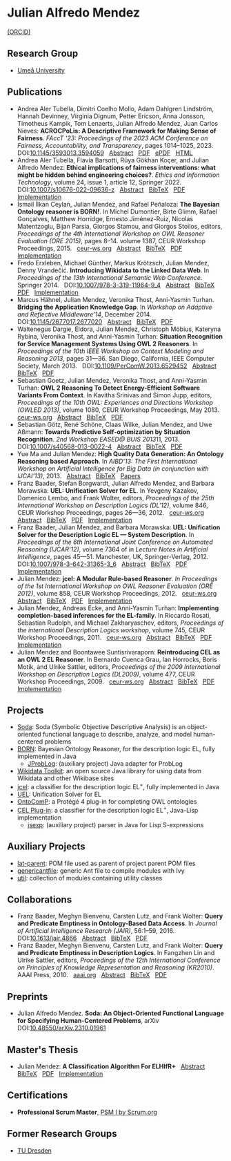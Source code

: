 # Julian Alfredo Mendez

[(ORCID)](https://orcid.org/0000-0002-7383-0529)


## Research Group

* [Umeå University](https://www.umu.se/en/staff/julian-mendez/)


## Publications

* <a id="AlCoDaDeDiErJoKaLeMeNi2023"></a>
Andrea Aler Tubella, Dimitri Coelho Mollo, Adam Dahlgren Lindström, Hannah Devinney, Virginia Dignum, Petter Ericson, Anna Jonsson, Timotheus Kampik, Tom Lenaerts, Julian Alfredo Mendez, Juan Carlos Nieves: **ACROCPoLis: A Descriptive Framework for Making Sense of Fairness**. *FAccT '23: Proceedings of the 2023 ACM Conference on Fairness, Accountability, and Transparency*, pages 1014–1025, 2023.
 &nbsp; DOI:[10.1145/3593013.3594059](https://doi.org/10.1145/3593013.3594059)
 &nbsp; [Abstract](https://dl.acm.org/doi/abs/10.1145/3593013.3594059)
 &nbsp; [PDF](https://dl.acm.org/doi/pdf/10.1145/3593013.3594059)
 &nbsp; [ePDF](https://dl.acm.org/doi/epdf/10.1145/3593013.3594059)
 &nbsp; [HTML](https://dl.acm.org/doi/fullHtml/10.1145/3593013.3594059)
* <a id="AlBaKoMe2022"></a> Andrea Aler Tubella, Flavia Barsotti, Rüya Gökhan Koçer, and Julian Alfredo Mendez: **Ethical implications of fairness interventions: what might be hidden behind engineering choices?**. *Ethics and Information Technology*, volume 24, issue 1, article 12, Springer 2022.
 &nbsp; DOI:[10.1007/s10676-022-09636-z](https://doi.org/10.1007/s10676-022-09636-z)
 &nbsp; [Abstract](https://link.springer.com/article/10.1007/s10676-022-09636-z#Abs1)
 &nbsp; [BibTeX](https://citation-needed.springer.com/v2/references/10.1007/s10676-022-09636-z?format=bibtex)
 &nbsp; [PDF](https://link.springer.com/content/pdf/10.1007/s10676-022-09636-z.pdf)
 &nbsp; [Implementation](https://gitlab.com/ing-umea/eit-ethical-implications)
* <a id="CeMePe2015"></a> İsmail İlkan Ceylan, Julian Mendez, and Rafael Peñaloza: **The Bayesian Ontology reasoner is BORN!**. In Michel Dumontier, Birte Glimm, Rafael Gonçalves, Matthew Horridge, Ernesto Jiménez-Ruiz, Nicolas Matentzoglu, Bijan Parsia, Giorgos Stamou, and Giorgos Stoilos, editors, *Proceedings of the 4th International Workshop on OWL Reasoner Evaluation (ORE 2015)*, pages 8–14. volume 1387, CEUR Workshop Proceedings, 2015.
 &nbsp; [ceur-ws.org](http://ceur-ws.org/Vol-1387/paper_5.pdf)
 &nbsp; [Abstract](https://tu-dresden.de/ing/informatik/thi/lat/forschung/veroeffentlichungen#CJ2015:abstract)
 &nbsp; [BibTeX](https://tu-dresden.de/ing/informatik/thi/lat/forschung/veroeffentlichungen#CJ2015:bibtex)
 &nbsp; [PDF](https://lat.inf.tu-dresden.de/research/papers/2015/CeMePe-ORE15.pdf)
 &nbsp; [Implementation](https://julianmendez.github.io/born)
* <a id="ErxGu14"></a> Fredo Erxleben, Michael Günther, Markus Krötzsch, Julian Mendez, Denny Vrandečić. **Introducing Wikidata to the Linked Data Web**. In *Proceedings of the 13th International Semantic Web Conference*. Springer 2014.
 &nbsp; DOI:[10.1007/978-3-319-11964-9_4](https://doi.org/10.1007/978-3-319-11964-9_4)
 &nbsp; [Abstract](https://iccl.inf.tu-dresden.de/web/Inproceedings4005#BEtabid1-0)
 &nbsp; [BibTeX](https://iccl.inf.tu-dresden.de/web/Inproceedings4005#BEtabid1-1)
 &nbsp; [PDF](https://iccl.inf.tu-dresden.de/w/images/3/3a/Wikidata-RDF-export-2014.pdf)
 &nbsp; [Implementation](https://github.com/Wikidata/Wikidata-Toolkit)
* <a id="HaMeTT-ARM-14"></a> Marcus Hähnel, Julian Mendez, Veronika Thost, Anni-Yasmin Turhan. **Bridging the Application Knowledge Gap**. In *Workshop on Adaptive and Reflective Middleware'14*, December 2014.
 &nbsp; DOI:[10.1145/2677017.2677020](https://doi.org/10.1145/2677017.2677020)
 &nbsp; [Abstract](https://tu-dresden.de/ing/informatik/thi/lat/forschung/veroeffentlichungen#HaMeTT-ARM-14:abstract)
 &nbsp; [BibTeX](https://tu-dresden.de/ing/informatik/thi/lat/forschung/veroeffentlichungen#HaMeTT-ARM-14:bibtex)
 &nbsp; [PDF](https://lat.inf.tu-dresden.de/research/papers/2014/HaMeTT-ARM-14.pdf)
* <a id="DelMe13"></a> Waltenegus Dargie, Eldora, Julian Mendez, Christoph Möbius, Kateryna Rybina, Veronika Thost, and Anni-Yasmin Turhan: **Situation Recognition for Service Management Systems Using OWL 2 Reasoners**. In *Proceedings of the 10th IEEE Workshop on Context Modeling and Reasoning 2013*, pages 31—36. San Diego, California, IEEE Computer Society, March 2013.
 &nbsp; DOI:[10.1109/PerComW.2013.6529452](https://doi.org/10.1109/PerComW.2013.6529452)
 &nbsp; [Abstract](https://tu-dresden.de/ing/informatik/thi/lat/forschung/veroeffentlichungen#DelMe13:abstract)
 &nbsp; [BibTeX](https://tu-dresden.de/ing/informatik/thi/lat/forschung/veroeffentlichungen#DelMe13:bibtex)
 &nbsp; [PDF](https://lat.inf.tu-dresden.de/research/papers/2013/DElMe-CoMoRea-13.pdf)
* <a id="GoMeT13"></a> Sebastian Goetz, Julian Mendez, Veronika Thost, and Anni-Yasmin Turhan: **OWL 2 Reasoning To Detect Energy-Efficient Software Variants From Context**. In Kavitha Srinivas and Simon Jupp, editors, *Proceedings of the 10th OWL: Experiences and Directions Workshop (OWLED 2013)*, volume 1080, CEUR Workshop Proceedings, May 2013.
 &nbsp; [ceur-ws.org](http://ceur-ws.org/Vol-1080/owled2013_11.pdf)
 &nbsp; [Abstract](https://tu-dresden.de/ing/informatik/thi/lat/forschung/veroeffentlichungen#GoMeT13:abstract)
 &nbsp; [BibTeX](https://tu-dresden.de/ing/informatik/thi/lat/forschung/veroeffentlichungen#GoMeT13:bibtex)
 &nbsp; [PDF](https://lat.inf.tu-dresden.de/research/papers/2013/GoMeT-OWLED-13.pdf)
* <a id="GoScWiMeAs13"></a> Sebastian Götz, René Schöne, Claas Wilke, Julian Mendez, and Uwe Aßmann: **Towards Predictive Self-optimization by Situation Recognition**. *2nd Workshop EASED@ BUIS 2013*11, 2013.
 &nbsp; DOI:[10.1007/s40568-013-0022-4](https://doi.org/10.1007/s40568-013-0022-4)
 &nbsp; [Abstract](https://tu-dresden.de/ing/informatik/thi/lat/forschung/veroeffentlichungen#GoScWiMeAs13:abstract)
 &nbsp; [BibTeX](https://tu-dresden.de/ing/informatik/thi/lat/forschung/veroeffentlichungen#GoScWiMeAs13:bibtex)
 &nbsp; [PDF](https://lat.inf.tu-dresden.de/research/papers/2013/GoScWiMeAs13.pdf)
* <a id="MaMe-AIBD13"></a> Yue Ma and Julian Mendez: **High Quality Data Generation: An Ontology Reasoning based Approach**. In *AIBD'13: The First International Workshop on Artificial Intelligence for Big Data (in conjunction with IJCAI'13)*, 2013.
 &nbsp; [Abstract](https://tu-dresden.de/ing/informatik/thi/lat/forschung/veroeffentlichungen#MaMe-AIBD13:abstract)
 &nbsp; [BibTeX](https://tu-dresden.de/ing/informatik/thi/lat/forschung/veroeffentlichungen#MaMe-AIBD13:bibtex)
 &nbsp; [Papers](http://osullivan.ucc.ie/pubs/aibd13.pdf)
* <a id="BBMM-DL-12"></a> Franz Baader, Stefan Borgwardt, Julian Alfredo Mendez, and Barbara Morawska: **UEL: Unification Solver for EL**. In Yevgeny Kazakov, Domenico Lembo, and Frank Wolter, editors, *Proceedings of the 25th International Workshop on Description Logics (DL'12)*, volume 846, CEUR Workshop Proceedings, pages 26—36, 2012.
 &nbsp; [ceur-ws.org](http://ceur-ws.org/Vol-846/paper_8.pdf)
 &nbsp; [Abstract](https://tu-dresden.de/ing/informatik/thi/lat/forschung/veroeffentlichungen#BBMM-DL-12:abstract)
 &nbsp; [BibTeX](https://tu-dresden.de/ing/informatik/thi/lat/forschung/veroeffentlichungen#BBMM-DL-12:bibtex)
 &nbsp; [PDF](https://lat.inf.tu-dresden.de/research/papers/2012/BBMM-DL-12.pdf)
 &nbsp; [Implementation](https://julianmendez.github.io/uel)
* <a id="BaMM-IJCAR-12"></a> Franz Baader, Julian Mendez, and Barbara Morawska: **UEL: Unification Solver for the Description Logic EL — System Description**. In *Proceedings of the 6th International Joint Conference on Automated Reasoning (IJCAR'12)*, volume 7364 of in *Lecture Notes in Artificial Intelligence*, pages 45—51. Manchester, UK, Springer-Verlag, 2012.
 &nbsp; DOI:[10.1007/978-3-642-31365-3_6](https://doi.org/10.1007/978-3-642-31365-3_6)
 &nbsp; [Abstract](https://tu-dresden.de/ing/informatik/thi/lat/forschung/veroeffentlichungen#BaMM-IJCAR-12:abstract)
 &nbsp; [BibTeX](https://tu-dresden.de/ing/informatik/thi/lat/forschung/veroeffentlichungen#BaMM-IJCAR-12:bibtex)
 &nbsp; [PDF](https://lat.inf.tu-dresden.de/research/papers/2012/BaMM-IJCAR-12.pdf)
 &nbsp; [Implementation](https://julianmendez.github.io/uel)
* <a id="Me-ORE12"></a> Julian Mendez: **jcel: A Modular Rule-based Reasoner**. *In Proceedings of the 1st International Workshop on OWL Reasoner Evaluation (ORE 2012)*, volume 858, CEUR Workshop Proceedings, 2012.
 &nbsp; [ceur-ws.org](https://ceur-ws.org/Vol-858/ore2012_paper12.pdf)
 &nbsp; [Abstract](https://tu-dresden.de/ing/informatik/thi/lat/forschung/veroeffentlichungen#Me-ORE12:abstract)
 &nbsp; [BibTeX](https://tu-dresden.de/ing/informatik/thi/lat/forschung/veroeffentlichungen#Me-ORE12:bibtex)
 &nbsp; [PDF](https://lat.inf.tu-dresden.de/research/papers/2012/Me-ORE12.pdf)
 &nbsp; [Implementation](https://julianmendez.github.io/jcel)
* <a id="MeEcTu-DL11"></a> Julian Mendez, Andreas Ecke, and Anni-Yasmin Turhan: **Implementing completion-based inferences for the EL-family**. In Riccardo Rosati, Sebastian Rudolph, and Michael Zakharyaschev, editors, *Proceedings of the international Description Logics workshop*, volume 745, CEUR Workshop Proceedings, 2011.
 &nbsp; [ceur-ws.org](http://ceur-ws.org/Vol-745/paper_56.pdf)
 &nbsp; [Abstract](https://tu-dresden.de/ing/informatik/thi/lat/forschung/veroeffentlichungen#MeEcTu-DL11:abstract)
 &nbsp; [BibTeX](https://tu-dresden.de/ing/informatik/thi/lat/forschung/veroeffentlichungen#MeEcTu-DL11:bibtex)
 &nbsp; [PDF](https://lat.inf.tu-dresden.de/research/papers/2011/MeEcTu-DL.pdf)
 &nbsp; [Implementation](https://julianmendez.github.io/jcel)
* <a id="MeSu-DL09"></a> Julian Mendez and Boontawee Suntisrivaraporn: **Reintroducing CEL as an OWL 2 EL Reasoner**. In Bernardo Cuenca Grau, Ian Horrocks, Boris Motik, and Ulrike Sattler, editors, *Proceedings of the 2009 International Workshop on Description Logics (DL2009)*, volume 477, CEUR Workshop Proceedings, 2009.
 &nbsp; [ceur-ws.org](http://ceur-ws.org/Vol-477/paper_65.pdf)
 &nbsp; [Abstract](https://tu-dresden.de/ing/informatik/thi/lat/forschung/veroeffentlichungen#MeSu-DL09:abstract)
 &nbsp; [BibTeX](https://tu-dresden.de/ing/informatik/thi/lat/forschung/veroeffentlichungen#MeSu-DL09:bibtex)
 &nbsp; [PDF](https://lat.inf.tu-dresden.de/research/papers/2009/MeSu-DL09.pdf)
 &nbsp; [Implementation](https://tu-dresden.de/ing/informatik/thi/lat/forschung/software/cel)


## Projects

* [Soda](https://julianmendez.github.io/soda): Soda (Symbolic Objective Descriptive Analysis) is an object-oriented functional language to describe, analyze, and model human-centered problems
* [BORN](https://julianmendez.github.io/born): Bayesian Ontology Reasoner, for the description logic EL, fully implemented in Java
  * [JProbLog](https://julianmendez.github.io/jproblog): (auxiliary project) Java adapter for ProbLog
* [Wikidata Toolkit](https://github.com/Wikidata/Wikidata-Toolkit): an open source Java library for using data from Wikidata and other Wikibase sites
* [jcel](https://julianmendez.github.io/jcel): a classifier for the description logic EL<sup>+</sup>, fully implemented in Java
* [UEL](https://julianmendez.github.io/uel): Unification Solver for EL
* [OntoComP](https://julianmendez.github.io/ontocomp): a Protégé 4 plug-in for completing OWL ontologies
* [CEL Plug-in](https://tu-dresden.de/ing/informatik/thi/lat/forschung/software/cel): a classifier for the description logic EL<sup>+</sup>, Java-Lisp implementation
  * [jsexp](https://julianmendez.github.io/jsexp): (auxiliary project) parser in Java for Lisp S-expressions


## Auxiliary Projects

* [lat-parent](https://julianmendez.github.io/lat-parent): POM file used as parent of project parent POM files
* [genericantfile](https://julianmendez.github.io/genericantfile): generic Ant file to compile modules with Ivy
* [util](https://julianmendez.github.io/util): collection of modules containing utility classes


## Collaborations

* <a id="BBLW-JAIR16"></a> Franz Baader, Meghyn Bienvenu, Carsten Lutz, and Frank Wolter: **Query and Predicate Emptiness in Ontology-Based Data Access**. In *Journal of Artificial Intelligence Research (JAIR)*, 56:1–59, 2016.
 &nbsp; DOI:[10.1613/jair.4866](https://doi.org/10.1613/jair.4866)
 &nbsp; [Abstract](https://tu-dresden.de/ing/informatik/thi/lat/forschung/veroeffentlichungen#BBLW-JAIR16:abstract)
 &nbsp; [BibTeX](https://tu-dresden.de/ing/informatik/thi/lat/forschung/veroeffentlichungen#BBLW-JAIR16:bibtex)
 &nbsp; [PDF](https://lat.inf.tu-dresden.de/research/papers/2016/BBLW-JAIR16.pdf)
* <a id="BaaderBLW10"></a> Franz Baader, Meghyn Bienvenu, Carsten Lutz, and Frank Wolter: **Query and Predicate Emptiness in Description Logics**. In Fangzhen Lin and Ulrike Sattler, editors, *Proceedings of the 12th International Conference on Principles of Knowledge Representation and Reasoning (KR2010)*. AAAI Press, 2010.
 &nbsp; [aaai.org](https://aaai.org/ocs/index.php/KR/KR2010/paper/view/1246)
 &nbsp; [Abstract](https://tu-dresden.de/ing/informatik/thi/lat/forschung/veroeffentlichungen#BaaderBLW10:abstract)
 &nbsp; [BibTeX](https://tu-dresden.de/ing/informatik/thi/lat/forschung/veroeffentlichungen#BaaderBLW10:bibtex)
 &nbsp; [PDF](https://lat.inf.tu-dresden.de/research/papers/2010/BaaderBLW10.pdf)


## Preprints

* <a id="Me2023"></a>
Julian Alfredo Mendez. **Soda: An Object-Oriented Functional Language for Specifying Human-Centered Problems**, arXiv
&nbsp; DOI:[10.48550/arXiv.2310.01961](https://doi.org/10.48550/arXiv.2310.01961)


## Master's Thesis

* <a id="Men-Mas-11"></a> Julian Mendez: **A Classification Algorithm For ELHIfR+**
 &nbsp; [Abstract](https://tu-dresden.de/ing/informatik/thi/lat/forschung/abschlussarbeiten/diplomarbeiten-und-masterarbeiten#Men-Mas-11:abstract)
 &nbsp; [BibTeX](https://tu-dresden.de/ing/informatik/thi/lat/forschung/abschlussarbeiten/diplomarbeiten-und-masterarbeiten#Men-Mas-11:bibtex)
 &nbsp; [PDF](https://lat.inf.tu-dresden.de/research/mas/Men-Mas-11.pdf)
 &nbsp; [Implementation](https://julianmendez.github.io/jcel)


## Certifications

* **Professional Scrum Master**, [PSM I by Scrum.org](https://www.credly.com/badges/afc881ed-bbb1-4900-af34-2ae951458d68)


## Former Research Groups

* [TU Dresden](https://iccl.inf.tu-dresden.de/web/Julian_Mendez/en)


